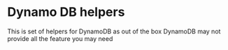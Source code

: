 Dynamo DB helpers
=================

This is set of helpers for DynamoDB as out of the box DynamoDB may not provide all the feature you may need

